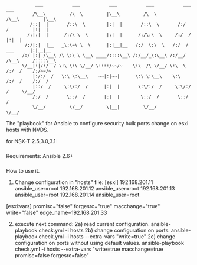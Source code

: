               ___           ___           ___           ___           ___           ___              
              /\__\         /\  \         |\__\         /\  \         /\__\         |\__\             
             /::|  |       /::\  \        |:|  |       /::\  \       /:/  /         |:|  |            
            /:|:|  |      /:/\ \  \       |:|  |      /:/\:\  \     /:/  /          |:|  |            
           /:/|:|  |__   _\:\~\ \  \      |:|__|__   /:/  \:\  \   /:/  /  ___      |:|__|__          
          /:/ |:| /\__\ /\ \:\ \ \__\ ____/::::\__\ /:/__/_\:\__\ /:/__/  /\__\     /::::\__\         
          \/__|:|/:/  / \:\ \:\ \/__/ \::::/~~/~    \:\  /\ \/__/ \:\  \ /:/  /    /:/~~/~            
              |:/:/  /   \:\ \:\__\    ~~|:|~~|      \:\ \:\__\    \:\  /:/  /    /:/  /              
              |::/  /     \:\/:/  /      |:|  |       \:\/:/  /     \:\/:/  /     \/__/               
              /:/  /       \::/  /       |:|  |        \::/  /       \::/  /                          
              \/__/         \/__/         \|__|         \/__/         \/__/                           
                                                                                              
                                                                                              

The "playbook" for Ansible to configure security bulk ports change on esxi hosts with NVDS.

for NSX-T 2.5,3.0,3.1

###
Requirements:
Ansible 2.6+

###
How to use it.

1) Change configuration in "hosts" file:
[esxi]
192.168.201.11   ansible_user=root
192.168.201.12   ansible_user=root
192.168.201.13   ansible_user=root
192.168.201.14   ansible_user=root

[esxi:vars]
promisc="false"
forgesrc="true"
macchange="true"
write="false"
edge_name=192.168.201.33

2) execute next command:
  2a) read current configuration.
     ansible-playbook check.yml -i hosts
  2b) change configuration on ports.
     ansible-playbook check.yml -i hosts --extra-vars "write=true"
  2c) change configuration on ports without using default values.
     ansible-playbook check.yml -i hosts --extra-vars "write=true macchange=true promisc=false forgesrc=false"
